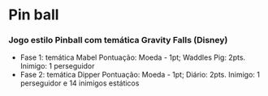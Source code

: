 # Pin ball
### Jogo estilo Pinball com temática Gravity Falls (Disney)

- Fase 1: temática Mabel
  Pontuação: Moeda - 1pt; Waddles Pig: 2pts.
  Inimigo: 1 perseguidor
- Fase 2: temática Dipper
  Pontuação: Moeda - 1pt; Diário: 2pts.
  Inimigo: 1 perseguidor e 14 inimigos estáticos

